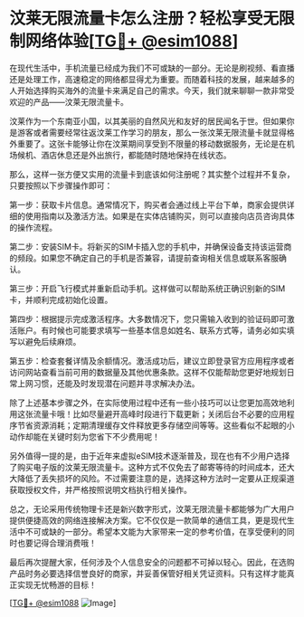 # 汶莱无限流量卡怎么注册？轻松享受无限制网络体验[[TG💪+ @esim1088](https://t.me/s/esim1088)]

在现代生活中，手机流量已经成为我们不可或缺的一部分。无论是刷视频、看直播还是处理工作，高速稳定的网络都显得尤为重要。而随着科技的发展，越来越多的人开始选择购买海外的流量卡来满足自己的需求。今天，我们就来聊聊一款非常受欢迎的产品——汶莱无限流量卡。

汶莱作为一个东南亚小国，以其美丽的自然风光和友好的居民闻名于世。但如果你是游客或者需要经常往返汶莱工作学习的朋友，那么一张汶莱无限流量卡就显得格外重要了。这张卡能够让你在汶莱期间享受到不限量的移动数据服务，无论是在机场候机、酒店休息还是外出旅行，都能随时随地保持在线状态。

那么，这样一张方便又实用的流量卡到底该如何注册呢？其实整个过程并不复杂，只要按照以下步骤操作即可：

第一步：获取卡片信息。通常情况下，购买者会通过线上平台下单，商家会提供详细的使用指南以及激活方法。如果是在实体店铺购买，则可以直接向店员咨询具体的操作流程。

第二步：安装SIM卡。将新买的SIM卡插入您的手机中，并确保设备支持该运营商的频段。如果您不确定自己的手机是否兼容，请提前查询相关信息或联系客服确认。

第三步：开启飞行模式并重新启动手机。这样做可以帮助系统正确识别新的SIM卡，并顺利完成初始化设置。

第四步：根据提示完成激活程序。大多数情况下，您只需输入收到的验证码即可激活账户。有时候也可能要求填写一些基本信息如姓名、联系方式等，请务必如实填写以避免后续麻烦。

第五步：检查套餐详情及余额情况。激活成功后，建议立即登录官方应用程序或者访问网站查看当前可用的数据量及其他优惠条款。这样不仅能帮助您更好地规划日常上网习惯，还能及时发现潜在问题并寻求解决办法。

除了上述基本步骤之外，在实际使用过程中还有一些小技巧可以让您更加高效地利用这张流量卡哦！比如尽量避开高峰时段进行下载更新；关闭后台不必要的应用程序节省资源消耗；定期清理缓存文件释放更多存储空间等等。这些看似不起眼的小动作却能在关键时刻为您省下不少费用呢！

另外值得一提的是，由于近年来虚拟eSIM技术逐渐普及，现在也有不少用户选择了购买电子版的汶莱无限流量卡。这种方式不仅免去了邮寄等待的时间成本，还大大降低了丢失损坏的风险。不过需要注意的是，选择这种方法时一定要从正规渠道获取授权文件，并严格按照说明文档执行相关操作。

总之，无论采用传统物理卡还是新兴数字形式，汶莱无限流量卡都能够为广大用户提供便捷高效的网络连接解决方案。它不仅仅是一款简单的通信工具，更是现代生活中不可或缺的一部分。希望本文能为大家带来一定的参考价值，在享受便利的同时也要记得合理消费哦！

最后再次提醒大家，任何涉及个人信息安全的问题都不可掉以轻心。因此，在选购产品时务必要选择信誉良好的商家，并妥善保管好相关凭证资料。只有这样才能真正实现无忧畅游的目标！

[[TG💪+ @esim1088](https://t.me/s/esim1088) ![Image](https://i.postimg.cc/4NQfJmqS/Snipaste-2025-05-13-00-14-12.png)]